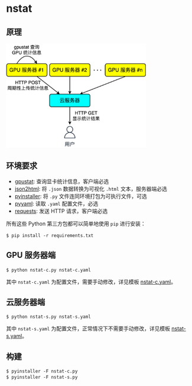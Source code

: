 # nstat

## 原理

<img src="assets/principle.png" width="75%" />

## 环境要求

- [gpustat](https://github.com/wookayin/gpustat): 查询显卡统计信息，客户端必选
- [json2html](https://github.com/softvar/json2html): 将 `.json` 数据转换为可视化 `.html` 文本，服务器端必选
- [pyinstaller](https://pyinstaller.org/): 将 `.py` 文件连同环境打包为可执行文件，可选
- [pyyaml](https://pyyaml.org/): 读取 `.yaml` 配置文件，必选
- [requests](https://requests.readthedocs.io/): 发送 HTTP 请求，客户端必选

所有这些 Python 第三方包都可以简单地使用 `pip` 进行安装：

```shell
$ pip install -r requirements.txt
```

## GPU 服务器端

```shell
$ python nstat-c.py nstat-c.yaml
```

其中 `nstat-c.yaml` 为配置文件，需要手动修改，详见模板 [nstat-c.yaml](./nstat-c.yaml)。

## 云服务器端

```shell
$ python nstat-s.py nstat-s.yaml
```

其中 `nstat-s.yaml` 为配置文件，正常情况下不需要手动修改，详见模板 [nstat-s.yaml](./nstat-s.yaml)。

## 构建

```shell
$ pyinstaller -F nstat-c.py
$ pyinstaller -F nstat-s.py
```
